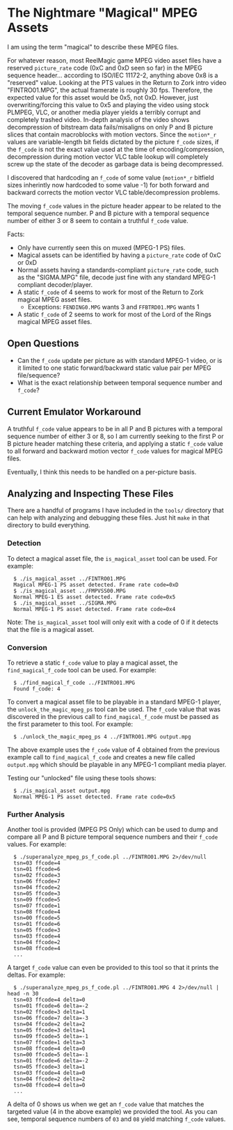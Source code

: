 



# The Nightmare "Magical" MPEG Assets

I am using the term "magical" to describe these MPEG files.

For whatever reason, most ReelMagic game MPEG video asset files have a reserved
`picture_rate` code (0xC and 0xD seen so far) in the MPEG sequence header...
according to ISO/IEC 11172-2, anything above 0x8 is a "reserved" value. Looking
at the PTS values in the Return to Zork intro video "FINTRO01.MPG", the actual
framerate is roughly 30 fps. Therefore, the expected value for this asset would be
0x5, not 0xD. However, just overwriting/forcing this value to 0x5 and playing the
video using stock PLMPEG, VLC, or another media player yields a terribly corrupt
and completely trashed video. In-depth analysis of the video shows decompression
of bitstream data fails/misaligns on only P and B picture slices that contain
macroblocks with motion vectors. Since the `motion*_r` values are variable-length 
bit fields dictated by the picture `f_code` sizes, if the `f_code` is
not the exact value used at the time of encoding/compression, decompression
during motion vector VLC table lookup will completely screw up the state of
the decoder as garbage data is being decompressed.

I discovered that hardcoding an `f_code` of some value (`motion*_r` bitfield
sizes inherintly now hardcoded to some value -1) for both forward and backward
corrects the motion vector VLC table/decompression problems.


The moving `f_code` values in the picture header appear to be related to the
temporal sequence number. P and B picture with a temporal sequence number of
either 3 or 8 seem to contain a truthful `f_code` value.




Facts:
  * Only have currently seen this on muxed (MPEG-1 PS) files.
  * Magical assets can be identified by having a `picture_rate` code of 0xC or 0xD
  * Normal assets having a standards-compliant `picture_rate` code, such as the "SIGMA.MPG" file, decode just fine with any standard MPEG-1 compliant decoder/player.
  * A static `f_code` of 4 seems to work for most of the Return to Zork magical MPEG asset files.
    * Exceptions: `FENDING0.MPG` wants 3 and `FFBTRD01.MPG` wants 1
  * A static `f_code` of 2 seems to work for most of the Lord of the Rings magical MPEG asset files.


## Open Questions

* Can the `f_code` update per picture as with standard MPEG-1 video, or is it limited to one static forward/backward static value pair per MPEG file/sequence?
* What is the exact relationship between temporal sequence number and `f_code`?

## Current Emulator Workaround

A truthful `f_code` value appears to be in all P and B pictures with a temporal
sequence number of either 3 or 8, so I am currently seeking to the first P or B 
picture header matching these criteria, and applying a static `f_code`
value to all forward and backward motion vector `f_code` values for
magical MPEG files.

Eventually, I think this needs to be handled on a per-picture basis.


## Analyzing and Inspecting These Files

There are a handful of programs I have included in the `tools/` directory that can
help with analyzing and debugging these files. Just hit `make` in that directory to
build everything.


### Detection

To detect a magical asset file, the `is_magical_asset` tool can be used.
For example:
```
  $ ./is_magical_asset ../FINTRO01.MPG
  Magical MPEG-1 PS asset detected. Frame rate code=0xD
  $ ./is_magical_asset ../FMPVSS00.MPG
  Normal MPEG-1 ES asset detected. Frame rate code=0x5
  $ ./is_magical_asset ../SIGMA.MPG
  Normal MPEG-1 PS asset detected. Frame rate code=0x4
```

Note: The `is_magical_asset` tool will only exit with a code of 0 if it detects that the file is a magical asset.



### Conversion

To retrieve a static `f_code` value to play a magical asset, the
`find_magical_f_code` tool can be used.
For example:
```
  $ ./find_magical_f_code ../FINTRO01.MPG
  Found f_code: 4
```

To convert a magical asset file to be playable in a standard MPEG-1 player, the
`unlock_the_magic_mpeg_ps` tool can be used. The `f_code` value that was discovered
in the previous call to `find_magical_f_code` must be passed as the first parameter
to this tool.
For example:

```
  $ ./unlock_the_magic_mpeg_ps 4 ../FINTRO01.MPG output.mpg
```

The above example uses the `f_code` value of 4 obtained from the previous example
call to `find_magical_f_code` and creates a new file called `output.mpg` which
should be playable in any MPEG-1 compliant media player.

Testing our "unlocked" file using these tools shows:
```
  $ ./is_magical_asset output.mpg
  Normal MPEG-1 PS asset detected. Frame rate code=0x5
```

### Further Analysis

Another tool is provided (MPEG PS Only) which can be used to dump and compare all
P and B picture temporal sequence numbers and their `f_code` values.
For example:
```
  $ ./superanalyze_mpeg_ps_f_code.pl ../FINTRO01.MPG 2>/dev/null
  tsn=03 ffcode=4
  tsn=01 ffcode=6
  tsn=02 ffcode=3
  tsn=06 ffcode=7
  tsn=04 ffcode=2
  tsn=05 ffcode=3
  tsn=09 ffcode=5
  tsn=07 ffcode=1
  tsn=08 ffcode=4
  tsn=00 ffcode=5
  tsn=01 ffcode=6
  tsn=05 ffcode=3
  tsn=03 ffcode=4
  tsn=04 ffcode=2
  tsn=08 ffcode=4
  ...
```

A target `f_code` value can even be provided to this tool so that it prints the
deltas. For example:
```
  $ ./superanalyze_mpeg_ps_f_code.pl ../FINTRO01.MPG 4 2>/dev/null | head -n 30
  tsn=03 ffcode=4 delta=0
  tsn=01 ffcode=6 delta=-2
  tsn=02 ffcode=3 delta=1
  tsn=06 ffcode=7 delta=-3
  tsn=04 ffcode=2 delta=2
  tsn=05 ffcode=3 delta=1
  tsn=09 ffcode=5 delta=-1
  tsn=07 ffcode=1 delta=3
  tsn=08 ffcode=4 delta=0
  tsn=00 ffcode=5 delta=-1
  tsn=01 ffcode=6 delta=-2
  tsn=05 ffcode=3 delta=1
  tsn=03 ffcode=4 delta=0
  tsn=04 ffcode=2 delta=2
  tsn=08 ffcode=4 delta=0
  ...
```

A delta of 0 shows us when we get an `f_code` value that matches the targeted
value (4 in the above example) we provided the tool. As you can see, temporal
sequence numbers of `03` and `08` yield matching `f_code` values.


